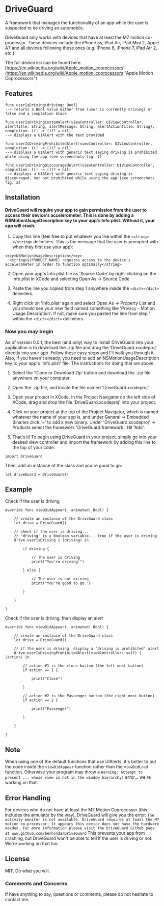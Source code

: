 # DriveGuard
A framework that manages the functionality of an app while the user is suspected to be driving an automobile.

DriveGuard only works with devices that have at least the M7 motion co-processor. These devices include the iPhone 5s, iPad Air, iPad Mini 2, Apple A7 and all devices following these ones (e.g. iPhone 6, iPhone 7, iPad Air 2, etc.)

The full device list can be found here:
[https://en.wikipedia.org/wiki/Apple_motion_coprocessors](https://en.wikipedia.org/wiki/Apple_motion_coprocessors "Apple Motion Coprocessors")

## Features
```
func userIsDriving(driving: Bool)
--> returns a Bool value either true (user is currently driving) or false and a completion block
```

```
func userIsDrivingCustomAlert(viewController: UIViewController, alertTitle: String, alertMessage: String, alertActionTitle: String?, completion: (() -> ())? = nil) 
--> displays a UIAlert with the text provided
```

```
func userIsDrivingProhibitedAlert(viewController: UIViewController, completion: (() -> ())? = nil)
--> displays a UIAlert with generic text saying driving is prohibited while using the app (see screenshots fig. 1)
```

```
func userIsDrivingDiscouragedAlert(viewController: UIViewController, completion: (() -> ())? = nil)
--> displays a UIAlert with generic text saying driving is discouraged, but not prohibited while using the app (see screenshots fig. 2)
```

## Installation

#### DriveGuard will require your app to gain permission from the user to access their device's accelerometer. This is done by adding a NSMotionUsageDescription key to your app's Info.plist. Without it, your app will crash.

1. Copy this line (feel free to put whatever you like within the `<string></string>` delimiters. This is the message that the user is prompted with when they first use your app):
```
<key>NSMotionUsageDescription</key>
  <string>$(PRODUCT_NAME) requires access to the device's accelerometer in order to function optimally</string>
```

2. Open your app's Info.plist file as 'Source Code' by right-clicking on the Info.plist in XCode and selecting Open As -> Source Code

3. Paste the line you copied from step 1 anywhere inside the `<dict></dict>` delimiters.

4. Right click on 'Info.plist' again and select Open As -> Property List and you should see your new field named something like 'Privacy - Motion Usage Description'. If not, make sure you pasted the line from step 1 within the `<dict></dict>` delimiters.

### Now you may begin

As of version 0.0.1, the best (and only) way to install DriveGuard into your application is to download the .zip file and drag the 'DriveGuard.xcodeproj' directly into your app. Follow these easy steps and I'll walk you through it. Also, if you haven't already, you need to add an NSMotionUsageDescription key to your app's 'Info.plist' file. The instructions for doing that are above.

1. Select the 'Clone or Download Zip' button and download the .zip file anywhere on your computer.

2. Open the .zip file, and locate the file named 'DriveGuard.xcodeproj'.

3. Open your project in XCode. In the Project Navigator on the left side of XCode, drag and drop the file 'DriveGuard.xcodeproj' into your project.

4. Click on your project at the top of the Project Navigator, which is named whatever the name of your app is, and under General -> Embedded Binaries click '+' to add a new binary. Under 'DriveGuard.xcodeproj' -> Products select the framework 'DriveGuard.framework'. Hit 'Add'.

5. That's it! To begin using DriveGuard in your project, simply go into your desired view controller and import the framework by adding this line to the top of your code:

```
import DriveGuard
```

Then, add an instance of the class and you're good to go:

```
let driveGuard = DriveGuard()
```

## Example

Check if the user is driving
```
override func viewDidAppear(_ animated: Bool) {
        
    // create an instance of the DriveGuard class
    let drive = DriveGuard()

    // check if the user is driving...
    // 'driving' is a Boolean variable... true if the user is driving
    drive.userIsDriving { (driving) in

        if driving {

            // The user is driving
            print("You're driving!")

        } else {

            // The user is not driving
            print("You're good to go.")

        }

    }
        
}
```

Check if the user is driving, then display an alert
```
override func viewDidAppear(_ animated: Bool) {
        
    // create an instance of the DriveGuard class
    let drive = DriveGuard()

    // if the user is driving, display a 'driving is prohibited' alert
    drive.userIsDrivingProhibitedAlert(viewController: self) { (action) in

        // action #1 is the close button (the left-most button)
        if action == 1 {

            print("Close")

        }

        // action #2 is the Passenger button (the right-most button)
        if action == 2 {

            print("Passenger")

        }

    }

}
```

## Note
When using one of the default functions that use UIAlerts, it's better to put the code inside the `viewDidAppear` function rather than the `viewDidLoad` function. Otherwise your program may throw a `Warning: Attempt to present ... whose view is not in the window hierarchy!` error... we're working on that.

## Error Handling
For devices who do not have at least the M7 Motion Coprocessor (this includes the simulator by the way), DriveGuard will give you the error: `The activity moniter is not available. DriveGuard requires at least the M7 motion co-processor. It appears this device does not have the hardware needed. For more information please visit the DriveGuard Github page at www.github.com/benhonda/DriveGuard` This prevents your app from crashing, but DriveGuard won't be able to tell if the user is driving or not. We're working on that too.

## License
MIT. Do what you will.

### Comments and Concerns
If have anything to say, questions or comments, please do not hesitate to contact me.
